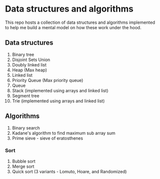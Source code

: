Data structures and algorithms
==============================

This repo hosts a collection of data structures and algorithms implemented 
to help me build a mental model on how these work under the hood.

## Data structures
1. Binary tree
2. Disjoint Sets Union
3. Doubly linked list
2. Heap (Max heap)
1. Linked list
2. Priority Queue (Max priority queue)
1. Queue
1. Stack (implemented using arrays and linked list)
1. Segment tree
1. Trie (implemented using arrays and linked list)

## Algorithms
1. Binary search
1. Kadane's algorithm to find maximum sub array sum
1. Prime sieve - sieve of eratosthenes
### Sort
1. Bubble sort
2. Merge sort
3. Quick sort (3 variants - Lomuto, Hoare, and Randomized)

